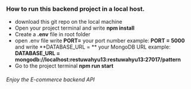 ### How to run this backend project in a local host.

  * download this git repo on the local machine
  * Open your project terminal and write **npm install**
  * Create a **.env** file in root folder
  * open .env file write **PORT=** your port number example: **PORT = 5000** and write **DATABASE_URL = ** your MongoDB URL example: **DATABASE_URL = mongodb://localhost:restuwahyu13:restuwahyu13:27017/pattern**
  * Go to the project terminal **npm run start**

###### Enjoy the E-commerce backend API
